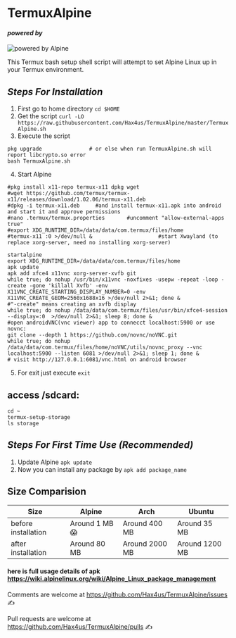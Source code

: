 # TermuxAlpine

#### _powered by_

![powered by Alpine](../master/docs/images/alpinelinux-logo.svg)

This Termux bash setup shell script will attempt to set Alpine Linux up in your Termux environment.

## _Steps For Installation_
1. First go to home directory
`cd $HOME`
2. Get the script
`curl -LO https://raw.githubusercontent.com/Hax4us/TermuxAlpine/master/TermuxAlpine.sh`
3. Execute the script
```
pkg upgrade               # or else when run TermuxAlpine.sh will report libcrypto.so error
bash TermuxAlpine.sh
```
4. Start Alpine
```
#pkg install x11-repo termux-x11 dpkg wget
#wget https://github.com/termux/termux-x11/releases/download/1.02.06/termux-x11.deb
#dpkg -i termux-x11.deb     #and install termux-x11.apk into android and start it and approve permissions
#nano .termux/termux.properties       #uncomment "allow-external-apps true"
#export XDG_RUNTIME_DIR=/data/data/com.termux/files/home
#termux-x11 :0 >/dev/null &                     #start Xwayland (to replace xorg-server, need no installing xorg-server)

startalpine
export XDG_RUNTIME_DIR=/data/data/com.termux/files/home
apk update
apk add xfce4 x11vnc xorg-server-xvfb git
while true; do nohup /usr/bin/x11vnc -noxfixes -usepw -repeat -loop -create -gone 'killall Xvfb' -env X11VNC_CREATE_STARTING_DISPLAY_NUMBER=0 -env X11VNC_CREATE_GEOM=2560x1688x16 >/dev/null 2>&1; done &
#"-create" means creating an xvfb display
while true; do nohup /data/data/com.termux/files/usr/bin/xfce4-session --display=:0  >/dev/null 2>&1; sleep 8; done &
#open androidVNC(vnc viewer) app to connecct localhost:5900 or use novnc:
git clone --depth 1 https://github.com/novnc/noVNC.git
while true; do nohup /data/data/com.termux/files/home/noVNC/utils/novnc_proxy --vnc localhost:5900 --listen 6081 >/dev/null 2>&1; sleep 1; done &
# visit http://127.0.0.1:6081/vnc.html on android browser
```
5. For exit just execute
`exit`

## access /sdcard:
```
cd ~
termux-setup-storage
ls storage
```

## _Steps For First Time Use (Recommended)_
1. Update Alpine
`apk update`
2. Now you can install any package by
`apk add package_name`

## Size Comparision
Size  | Alpine  | Arch | Ubuntu
--- | --- | --- | ---
before installation | Around 1 MB 😱  | Around 400 MB | Around 35 MB
after installation | Around 80 MB | Around 2000 MB | Around 1200 MB

#### here is full usage details of apk https://wiki.alpinelinux.org/wiki/Alpine_Linux_package_management


Comments are welcome at https://github.com/Hax4us/TermuxAlpine/issues ✍

Pull requests are welcome at https://github.com/Hax4us/TermuxAlpine/pulls ✍
